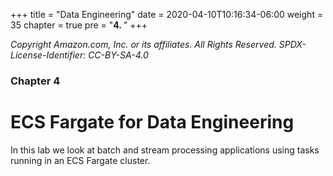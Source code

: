 +++
title = "Data Engineering"
date = 2020-04-10T10:16:34-06:00
weight = 35
chapter = true
pre = "<b>4. </b>"
+++

_Copyright Amazon.com, Inc. or its affiliates. All Rights Reserved. SPDX-License-Identifier: CC-BY-SA-4.0_

### Chapter 4

# ECS Fargate for Data Engineering

In this lab we look at batch and stream processing applications using tasks running in an ECS Fargate cluster.
